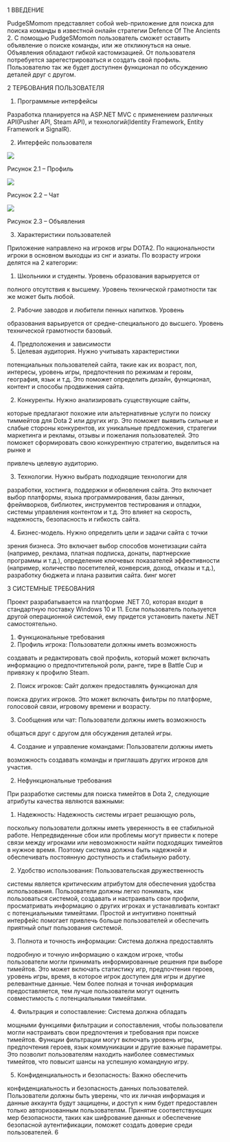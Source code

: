 ﻿1 ВВЕДЕНИЕ

PudgeSMomom представляет собой web-приложение для поиска для поиска команды в известной онлайн стратегии Defence Of The Ancients 2. С помощью PudgeSMomom пользователь сможет оставить объявление о поиске команды, или же откликнуться на оные. Объявления обладают гибкой кастомизацией. От пользователя потребуется зарегестрироваться и создать свой профиль. Пользователю так же будет доступнен функционал по обсуждению деталей друг с другом.

2 ТЕРБОВАНИЯ ПОЛЬЗОВАТЕЛЯ

1. Программные интерфейсы

Разработка планируется на ASP.NET MVC с применением различных API(Pusher API, Steam API), и технологий(Identity Framework, Entity Framework и SignalR).

2. Интерфейс пользователя

![](Aspose.Words.575c7f24-f000-47c8-8600-83305ada77b6.001.png)

Рисунок 2.1 – Профиль

![](Aspose.Words.575c7f24-f000-47c8-8600-83305ada77b6.002.png)

Рисунок 2.2 – Чат

![](Aspose.Words.575c7f24-f000-47c8-8600-83305ada77b6.003.png)

Рисунок 2.3 – Объявления

3. Характеристики пользователей

Приложение направлено на игроков игры DOTA2. По национальности игроки в основном выходцы из снг и азиаты. По возрасту игроки делятся на 2 категории:

1. Школьники и студенты. Уровень образования варьируется от

полного отсутствия к высшему. Уровень технической грамотности так же может быть любой.

2. Рабочие заводов и любители пенных напитков. Уровень

образования варьируется от средне-специального до высшего. Уровень технической грамотности базовый.

4. Предположения и зависимости
1. Целевая аудитория. Нужно учитывать характеристики

потенциальных пользователей сайта, такие как их возраст, пол, интересы, уровень игры, предпочтения по режимам и героям, география, язык и т.д. Это поможет определить дизайн, функционал, контент и способы продвижения сайта.

2. Конкуренты. Нужно анализировать существующие сайты,

которые предлагают похожие или альтернативные услуги по поиску тиммейтов для Dota 2 или других игр. Это поможет выявить сильные и слабые стороны конкурентов, их уникальные предложения, стратегии маркетинга и рекламы, отзывы и пожелания пользователей. Это поможет сформировать свою конкурентную стратегию, выделиться на рынке и

привлечь целевую аудиторию.

3. Технологии. Нужно выбрать подходящие технологии для

разработки, хостинга, поддержки и обновления сайта. Это включает выбор платформы, языка программирования, базы данных, фреймворков, библиотек, инструментов тестирования и отладки, системы управления контентом и т.д. Это влияет на скорость, надежность, безопасность и гибкость сайта.

4. Бизнес-модель. Нужно определить цели и задачи сайта с точки

зрения бизнеса. Это включает выбор способов монетизации сайта (например, реклама, платная подписка, донаты, партнерские программы и т.д.), определение ключевых показателей эффективности (например, количество посетителей, конверсия, доход, отказы и т.д.), разработку бюджета и плана развития сайта. бинг могет

3 СИСТЕМНЫЕ ТРЕБОВАНИЯ

Проект разрабатывается на платформе .NET 7.0, которая входит в стандартную поставку Windows 10 и 11. Если пользователь пользуется другой операционной системой, ему придется установить пакеты .NET самостоятельно.

1. Функциональные требования
1. Профиль игрока: Пользователи должны иметь возможность

создавать и редактировать свой профиль, который может включать информацию о предпочтительной роли, ранге, тире в Battle Cup и привязку к профилю Steam.

2. Поиск игроков: Сайт должен предоставлять функционал для

поиска других игроков. Это может включать фильтры по платформе, голосовой связи, игровому времени и возрасту.

3. Сообщения или чат: Пользователи должны иметь возможность

общаться друг с другом для обсуждения деталей игры.

4. Создание и управление командами: Пользователи должны иметь

возможность создавать команды и приглашать других игроков для участия.

2. Нефункциональные требования

При разработке системы для поиска тимейтов в Dota 2, следующие атрибуты качества являются важными:

1. Надежность: Надежность системы играет решающую роль,

поскольку пользователи должны иметь уверенность в ее стабильной работе. Непредвиденные сбои или проблемы могут привести к потере связи между игроками или невозможности найти подходящих тимейтов в нужное время. Поэтому система должна быть надежной и обеспечивать постоянную доступность и стабильную работу.

2. Удобство использования: Пользовательская дружественность

системы является критическим атрибутом для обеспечения удобства использования. Пользователи должны легко понимать, как пользоваться системой, создавать и настраивать свои профили, просматривать информацию о других игроках и устанавливать контакт с потенциальными тимейтами. Простой и интуитивно понятный интерфейс помогает привлечь больше пользователей и обеспечить приятный опыт пользования системой.

3. Полнота и точность информации: Система должна предоставлять

подробную и точную информацию о каждом игроке, чтобы пользователи могли принимать информированные решения при выборе тимейтов. Это может включать статистику игр, предпочтения героев, уровень игры, время, в которое игрок доступен для игры и другие релевантные данные. Чем более полная и точная информация предоставляется, тем лучше пользователи могут оценить совместимость с потенциальными тимейтами.

4. Фильтрация и сопоставление: Система должна обладать

мощными функциями фильтрации и сопоставления, чтобы пользователи могли настраивать свои предпочтения и требования при поиске тимейтов. Функции фильтрации могут включать уровень игры, предпочтения героев, язык коммуникации и другие важные параметры. Это позволит пользователям находить наиболее совместимых тимейтов, что повысит шансы на успешную командную игру.

5. Конфиденциальность и безопасность: Важно обеспечить

конфиденциальность и безопасность данных пользователей. Пользователи должны быть уверены, что их личная информация и данные аккаунта будут защищены, и доступ к ним будет предоставлен только авторизованным пользователям. Принятие соответствующих мер безопасности, таких как шифрование данных и обеспечение безопасной аутентификации, поможет создать доверие среди пользователей.
6
